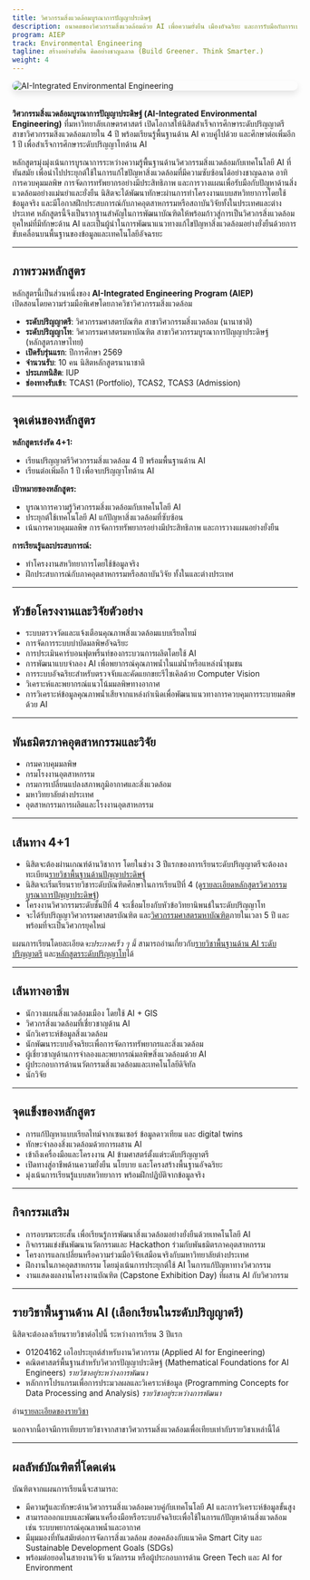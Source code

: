 ```yaml
---
title: วิศวกรรมสิ่งแวดล้อมบูรณาการปัญญาประดิษฐ์
description: อนาคตของวิศวกรรมสิ่งแวดล้อมด้วย AI เพื่อความยั่งยืน เมืองอัจฉริยะ และการรับมือกับการเปลี่ยนแปลงสภาพภูมิอากาศ
program: AIEP
track: Environmental Engineering
tagline: สร้างอย่างยั่งยืน คิดอย่างชาญฉลาด (Build Greener. Think Smarter.)
weight: 4
---
```


<img src="/img/banners/environmental-hero-new.png"
     alt="AI-Integrated Environmental Engineering"
     style="max-width: 100%; height: auto; margin: 0 0 2rem 0; border-radius: 1rem; box-shadow: 0 6px 12px rgba(0,0,0,0.1); display: block;" />

**วิศวกรรมสิ่งแวดล้อมบูรณาการปัญญาประดิษฐ์ (AI-Integrated Environmental Engineering)** ที่มหาวิทยาลัยเกษตรศาสตร์  เปิดโอกาสให้นิสิตสำเร็จการศึกษาระดับปริญญาตรีสาขาวิศวกรรมสิ่งแวดล้อมภายใน 4 ปี พร้อมเรียนรู้พื้นฐานด้าน AI ควบคู่ไปด้วย และศึกษาต่อเพิ่มอีก 1 ปี เพื่อสำเร็จการศึกษาระดับปริญญาโทด้าน AI 

หลักสูตรมุ่งมุ่งเน้นการบูรณาการระหว่างความรู้พื้นฐานด้านวิศวกรรมสิ่งแวดล้อมกับเทคโนโลยี AI ที่ทันสมัย เพื่อนำไปประยุกต์ใช้ในการแก้ไขปัญหาสิ่งแวดล้อมที่มีความซับซ้อนได้อย่างชาญฉลาด อาทิ การควบคุมมลพิษ การจัดการทรัพยากรอย่างมีประสิทธิภาพ และการวางแผนเพื่อรับมือกับปัญหาด้านสิ่งแวดล้อมอย่างแม่นยำและยั่งยืน นิสิตจะได้พัฒนาทักษะผ่านการทำโครงงานแบบสหวิทยาการโดยใช้ข้อมูลจริง และมีโอกาสฝึกประสบการณ์กับภาคอุตสาหกรรมหรือสถาบันวิจัยทั้งในประเทศและต่างประเทศ หลักสูตรนี้จึงเป็นรากฐานสำคัญในการพัฒนาบัณฑิตให้พร้อมก้าวสู่การเป็นวิศวกรสิ่งแวดล้อมยุคใหม่ที่มีทักษะด้าน AI และเป็นผู้นำในการพัฒนาแนวทางแก้ไขปัญหาสิ่งแวดล้อมอย่างยั่งยืนด้วยการขับเคลื่อนบนพื้นฐานของข้อมูลและเทคโนโลยีอัจฉรยะ

---

##  ภาพรวมหลักสูตร

หลักสูตรนี้เป็นส่วนหนึ่งของ **AI-Integrated Engineering Program (AIEP)**  
เปิดสอนโดยความร่วมมือพิเศษโดยภาควิชาวิศวกรรมสิ่งแวดล้อม

-  **ระดับปริญญาตรี**: วิศวกรรมศาสตรบัณฑิต สาขาวิศวกรรมสิ่งแวดล้อม (นานาชาติ)
-  **ระดับปริญญาโท**: วิศวกรรมศาสตรมหาบัณฑิต สาขาวิศวกรรมบูรณาการปัญญาประดิษฐ์ (หลักสูตรภาษาไทย)  
-  **เปิดรับรุ่นแรก**: ปีการศึกษา 2569  
-  **จำนวนรับ**: 10 คน นิสิตหลักสูตรนานาชาติ
-  **ประเภทนิสิต**: IUP
-  **ช่องทางรับเข้า**: TCAS1 (Portfolio), TCAS2, TCAS3 (Admission)  


---

##  จุดเด่นของหลักสูตร

**หลักสูตรเร่งรัด 4+1:**
- เรียนปริญญาตรีวิศวกรรมสิ่งแวดล้อม 4 ปี พร้อมพื้นฐานด้าน AI
- เรียนต่อเพิ่มอีก 1 ปี เพื่อจบปริญญาโทด้าน AI

**เป้าหมายของหลักสูตร:**
- บูรณาการความรู้วิศวกรรมสิ่งแวดล้อมกับเทคโนโลยี AI
- ประยุกต์ใช้เทคโนโลยี AI แก้ปัญหาสิ่งแวดล้อมที่ซับซ้อน
- เน้นการควบคุมมลพิษ การจัดการทรัพยากรอย่างมีประสิทธิภาพ และการวางแผนอย่างยั่งยืน

**การเรียนรู้และประสบการณ์:**
- ทำโครงงานสหวิทยาการโดยใช้ข้อมูลจริง
- ฝึกประสบการณ์กับภาคอุตสาหกรรมหรือสถาบันวิจัย ทั้งในและต่างประเทศ


---

##  หัวข้อโครงงานและวิจัยตัวอย่าง

- ระบบตรวจวัดและแจ้งเตือนคุณภาพสิ่งแวดล้อมแบบเรียลไทม์
- การจัดการระบบบำบัดมลพิษอัจฉริยะ
- การประเมินคาร์บอนฟุตพริ้นท์ของกระบวนการผลิตโดยใช้ AI
- การพัฒนาแบบจำลอง AI เพื่อพยากรณ์คุณภาพน้ำในแม่น้ำหรือแหล่งน้ำชุมชน
- การระบบอัจฉริยะสำหรับตรวจจับและคัดแยกขยะรีไซเคิลด้วย Computer Vision
- วิเคราะห์และพยากรณ์แนวโน้มมลพิษทางอากาศ
- การวิเคราะห์ข้อมูลคุณภาพน้ำเสียจากแหล่งกำเนิดเพื่อพัฒนาแนวทางการควบคุมการระบายมลพิษด้วย AI

---

##  พันธมิตรภาคอุตสาหกรรมและวิจัย

- กรมควบคุมมลพิษ
- กรมโรงงานอุตสาหกรรม
- กรมการเปลี่ยนแปลงสภาพภูมิอากาศและสิ่งแวดล้อม
- มหาวิทยาลัยต่างประเทศ
- อุตสาหกรรมการผลิตและโรงงานอุตสาหกรรม

---

##  เส้นทาง 4+1
- นิสิตจะต้องผ่านเกณฑ์ด้านวิชาการ โดยในช่วง 3 ปีแรกของการเรียนระดับปริญญาตรีจะต้องลงทะเบียน[รายวิชาพื้นฐานด้านปัญญาประดิษฐ์](/docs/ai-core-courses)
- นิสิตจะเริ่มเรียนรายวิชาระดับบัณฑิตศึกษาในการเรียนปีที่ 4 (ดู[รายละเอียดหลักสูตรวิศวกรรมบูรณาการปัญญาประดิษฐ์](/docs/master/ai-integrated))
- โครงงานวิศวกรรมระดับชั้นปีที่ 4 จะเชื่อมโยงกับหัวข้อวิทยานิพนธ์ในระดับปริญญาโท
- จะได้รับปริญญาวิศวกรรมศาสตรบัณฑิต และ[วิศวกรรมศาสตรมหาบัณฑิต](/docs/master/ai-integrated)ภายในเวลา 5 ปี และพร้อมที่จะเป็นวิศวกรยุคใหม่

แผนการเรียนโดยละเอียด*จะประกาศเร็ว ๆ นี้*  สามารถอ่านเกี่ยวกับ[รายวิชาพื้นฐานด้าน AI ระดับปริญญาตรี](/docs/ai-core-courses) และ[หลักสูตรระดับปริญญาโท](/docs/master/ai-itegrated)ได้

---

##  เส้นทางอาชีพ

- นักวางแผนสิ่งแวดล้อมเมือง โดยใช้ AI + GIS  
- วิศวกรสิ่งแวดล้อมที่เชี่ยวชาญด้าน AI 
- นักวิเคราะห์ข้อมูลสิ่งแวดล้อม 
- นักพัฒนาระบบอัจฉริยะเพื่อการจัดการทรัพยากรและสิ่งแวดล้อม 
- ผู้เชี่ยวชาญด้านการจำลองและพยากรณ์มลพิษสิ่งแวดล้อมด้วย AI 
- ผู้ประกอบการด้านนวัตกรรมสิ่งแวดล้อมและเทคโนโลยีดิจิทัล
- นักวิจัย
---

##  จุดแข็งของหลักสูตร

- การแก้ปัญหาแบบเรียลไทม์จากเซนเซอร์ ข้อมูลดาวเทียม และ digital twins  
- ทักษะจำลองสิ่งแวดล้อมด้วยการผสาน AI  
- เข้าถึงเครื่องมือและโครงงาน AI ข้ามศาสตร์ตั้งแต่ระดับปริญญาตรี  
- เปิดทางสู่อาชีพด้านความยั่งยืน นโยบาย และโครงสร้างพื้นฐานอัจฉริยะ
- มุ่งเน้นการเรียนรู้แบบสหวิทยาการ พร้อมฝึกปฏิบัติจากข้อมูลจริง

---

##  กิจกรรมเสริม

- การอบรมระยะสั้น เพื่อเรียนรู้การพัฒนาสิ่งแวดล้อมอย่างยั่งยืนด้วยเทคโนโลยี AI
- กิจกรรมแข่งขันพัฒนานวัตกรรมและ Hackathon ร่วมกับพันธมิตรภาคอุตสาหกรรม
- โครงการแลกเปลี่ยนหรือความร่วมมือวิจัยเสมือนจริงกับมหาวิทยาลัยต่างประเทศ
- ฝึกงานในภาคอุตสาหกรรม โดยมุ่งเน้นการประยุกต์ใช้ AI ในการแก้ปัญหาทางวิศวกรรม
- งานแสดงผลงานโครงงานบัณฑิต (Capstone Exhibition Day) ที่ผสาน AI กับวิศวกรรม

---

##  รายวิชาพื้นฐานด้าน AI (เลือกเรียนในระดับปริญญาตรี)
นิสิตจะต้องลงเรียนรายวิชาต่อไปนี้ ระหว่างการเรียน 3 ปีแรก

- 01204162 เอไอประยุกต์สำหรับงานวิศวกรรม (Applied AI for Engineering)   
- คณิตศาสตร์พื้นฐานสำหรับวิศวกรปัญญาประดิษฐ์ (Mathematical Foundations for AI Engineers) *รายวิชาอยู่ระหว่างการพัฒนา*
- หลักการโปรแกรมเพื่อการประมวลผลและวิเคราะห์ข้อมูล (Programming Concepts for Data Processing and Analysis) *รายวิชาอยู่ระหว่างการพัฒนา*

อ่าน[รายละเอียดของรายวิชา](/docs/ai-core-courses)

นอกจากนี้อาจมีการเทียบรายวิชาจากสาขาวิศวกรรมสิ่งแวดล้อมเพื่อเทียบเท่ากับรายวิชาเหล่านี้ได้

---

##  ผลลัพธ์บัณฑิตที่โดดเด่น

บัณฑิตจากแผนการเรียนนี้จะสามารถ:

- มีความรู้และทักษะด้านวิศวกรรมสิ่งแวดล้อมควบคู่กับเทคโนโลยี AI และการวิเคราะห์ข้อมูลขั้นสูง
- สามารถออกแบบและพัฒนาเครื่องมือหรือระบบอัจฉริยะเพื่อใช้ในการแก้ปัญหาด้านสิ่งแวดล้อม เช่น ระบบพยากรณ์คุณภาพน้ำและอากาศ
- มีมุมมองที่ทันสมัยต่อการจัดการสิ่งแวดล้อม สอดคล้องกับแนวคิด Smart City และ Sustainable Development Goals (SDGs)
- พร้อมต่อยอดในสายงานวิจัย นวัตกรรม หรือผู้ประกอบการด้าน Green Tech และ AI for Environment

